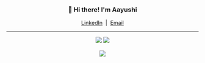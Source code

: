 <h3 align="center">👋 Hi there! I'm Aayushi</h3>
<p align="center">
  <a href="https://www.linkedin.com/in/aayuv17/">LinkedIn</a> 
  &nbsp;|&nbsp;
  <a href="mailto:aayuv17@gmail.com">Email</a>
</p>
<hr />
<p align="center">
  <img src="https://github-readme-stats.vercel.app/api?username=aayuv17&count_private=true&show_icons=true&theme=prussian&hide_border=true" />
  <img src="https://github-readme-stats.vercel.app/api/top-langs/?username=aayuv17&layout=compact&theme=prussian&hide_border=true&langs_count=6" />
  <br /><br />
  <img src="http://github-readme-streak-stats.herokuapp.com?user=aayuv17&theme=prussian&hide_border=true" />
</p>

